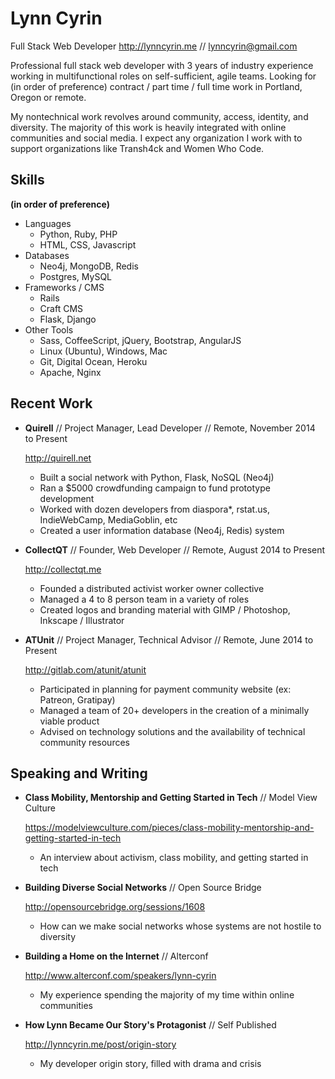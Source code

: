 Lynn Cyrin
===========

Full Stack Web Developer
<http://lynncyrin.me>  // lynncyrin@gmail.com

Professional full stack web developer with 3 years of industry experience working in multifunctional roles on self-sufficient, agile teams. Looking for (in order of preference) contract / part time / full time work in Portland, Oregon or remote.

My nontechnical work revolves around community, access, identity, and diversity. The majority of this work is heavily integrated with online communities and social media. I expect any organization I work with to support organizations like Transh4ck and Women Who Code.

Skills
------

**(in order of preference)**

*   Languages
    * Python, Ruby, PHP
    * HTML, CSS, Javascript
*   Databases
    * Neo4j, MongoDB, Redis
    * Postgres, MySQL
*   Frameworks / CMS
    * Rails
    * Craft CMS
    * Flask, Django
*   Other Tools
    * Sass, CoffeeScript, jQuery, Bootstrap, AngularJS
    * Linux (Ubuntu), Windows, Mac
    * Git, Digital Ocean, Heroku
    * Apache, Nginx


Recent Work
-----------

*   **Quirell** // Project Manager, Lead Developer // Remote, November 2014 to Present

    <http://quirell.net>

    * Built a social network with Python, Flask, NoSQL (Neo4j)
    * Ran a $5000 crowdfunding campaign to fund prototype development
    * Worked with dozen developers from diaspora*, rstat.us, IndieWebCamp, MediaGoblin, etc
    * Created a user information database (Neo4j, Redis) system

*   **CollectQT** // Founder, Web Developer // Remote, August 2014 to Present

    <http://collectqt.me>

    * Founded a distributed activist worker owner collective
    * Managed a 4 to 8 person team in a variety of roles
    * Created logos and branding material with GIMP / Photoshop, Inkscape / Illustrator

*   **ATUnit** // Project Manager, Technical Advisor // Remote, June 2014 to Present

    <http://gitlab.com/atunit/atunit>

    * Participated in planning for payment community website (ex: Patreon, Gratipay)
    * Managed a team of 20+ developers in the creation of a minimally viable product
    * Advised on technology solutions and the availability of technical community resources

Speaking and Writing
--------------------

*   **Class Mobility, Mentorship and Getting Started in Tech** // Model View Culture

    <https://modelviewculture.com/pieces/class-mobility-mentorship-and-getting-started-in-tech>

    * An interview about activism, class mobility, and getting started in tech

*   **Building Diverse Social Networks** // Open Source Bridge

    <http://opensourcebridge.org/sessions/1608>

    * How can we make social networks whose systems are not hostile to diversity

*   **Building a Home on the Internet** // Alterconf

    <http://www.alterconf.com/speakers/lynn-cyrin>

    * My experience spending the majority of my time within online communities

*   **How Lynn Became Our Story's Protagonist** // Self Published

    <http://lynncyrin.me/post/origin-story>

    * My developer origin story, filled with drama and crisis
